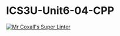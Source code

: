 # ICS3U-Unit6-04-CPP
[![Mr Coxall's Super Linter](https://github.com/zaida-hammmel2108/ICS3U-Unit6-04-CPP/workflows/Mr%20Coxall's%20Super%20Linter/badge.svg)](https://github.com/zaida-hammmel2108/ICS3U-Unit6-04-CPP/actions/)
